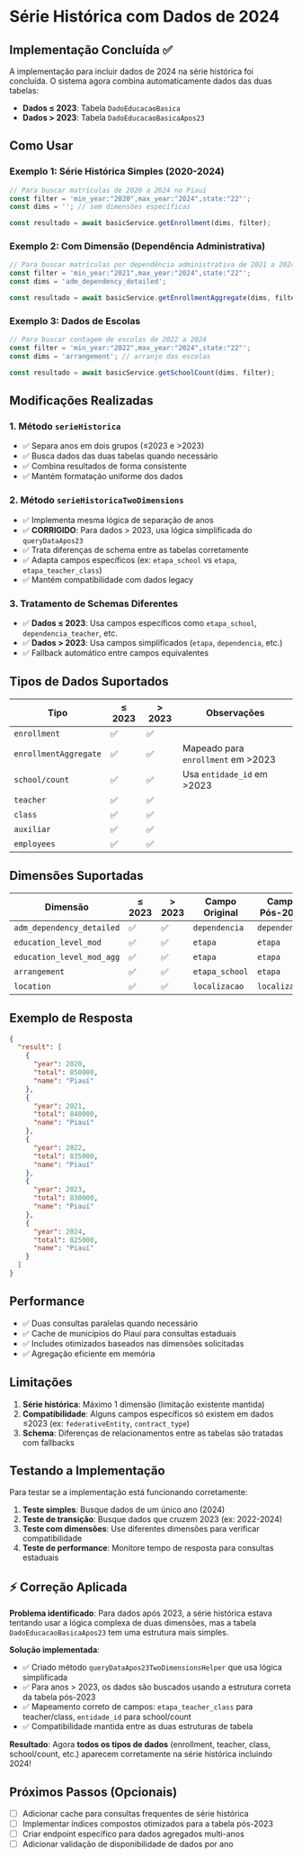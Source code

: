 # Série Histórica com Dados de 2024

## Implementação Concluída ✅

A implementação para incluir dados de 2024 na série histórica foi concluída. O sistema agora combina automaticamente dados das duas tabelas:

- **Dados ≤ 2023**: Tabela `DadoEducacaoBasica`
- **Dados > 2023**: Tabela `DadoEducacaoBasicaApos23`

## Como Usar

### Exemplo 1: Série Histórica Simples (2020-2024)

```javascript
// Para buscar matrículas de 2020 a 2024 no Piauí
const filter = 'min_year:"2020",max_year:"2024",state:"22"';
const dims = ''; // sem dimensões específicas

const resultado = await basicService.getEnrollment(dims, filter);
```

### Exemplo 2: Com Dimensão (Dependência Administrativa)

```javascript
// Para buscar matrículas por dependência administrativa de 2021 a 2024
const filter = 'min_year:"2021",max_year:"2024",state:"22"';
const dims = 'adm_dependency_detailed';

const resultado = await basicService.getEnrollmentAggregate(dims, filter);
```

### Exemplo 3: Dados de Escolas

```javascript
// Para buscar contagem de escolas de 2022 a 2024
const filter = 'min_year:"2022",max_year:"2024",state:"22"';
const dims = 'arrangement'; // arranjo das escolas

const resultado = await basicService.getSchoolCount(dims, filter);
```

## Modificações Realizadas

### 1. Método `serieHistorica`

- ✅ Separa anos em dois grupos (≤2023 e >2023)
- ✅ Busca dados das duas tabelas quando necessário
- ✅ Combina resultados de forma consistente
- ✅ Mantém formatação uniforme dos dados

### 2. Método `serieHistoricaTwoDimensions`

- ✅ Implementa mesma lógica de separação de anos
- ✅ **CORRIGIDO**: Para dados > 2023, usa lógica simplificada do `queryDataApos23`
- ✅ Trata diferenças de schema entre as tabelas corretamente
- ✅ Adapta campos específicos (ex: `etapa_school` vs `etapa`, `etapa_teacher_class`)
- ✅ Mantém compatibilidade com dados legacy

### 3. Tratamento de Schemas Diferentes

- ✅ **Dados ≤ 2023**: Usa campos específicos como `etapa_school`, `dependencia_teacher`, etc.
- ✅ **Dados > 2023**: Usa campos simplificados (`etapa`, `dependencia`, etc.)
- ✅ Fallback automático entre campos equivalentes

## Tipos de Dados Suportados

| Tipo                  | ≤ 2023 | > 2023 | Observações                        |
| --------------------- | ------ | ------ | ---------------------------------- |
| `enrollment`          | ✅     | ✅     |                                    |
| `enrollmentAggregate` | ✅     | ✅     | Mapeado para `enrollment` em >2023 |
| `school/count`        | ✅     | ✅     | Usa `entidade_id` em >2023         |
| `teacher`             | ✅     | ✅     |                                    |
| `class`               | ✅     | ✅     |                                    |
| `auxiliar`            | ✅     | ✅     |                                    |
| `employees`           | ✅     | ✅     |                                    |

## Dimensões Suportadas

| Dimensão                  | ≤ 2023 | > 2023 | Campo Original | Campo Pós-2023 |
| ------------------------- | ------ | ------ | -------------- | -------------- |
| `adm_dependency_detailed` | ✅     | ✅     | `dependencia`  | `dependencia`  |
| `education_level_mod`     | ✅     | ✅     | `etapa`        | `etapa`        |
| `education_level_mod_agg` | ✅     | ✅     | `etapa`        | `etapa`        |
| `arrangement`             | ✅     | ✅     | `etapa_school` | `etapa`        |
| `location`                | ✅     | ✅     | `localizacao`  | `localizacao`  |

## Exemplo de Resposta

```json
{
  "result": [
    {
      "year": 2020,
      "total": 850000,
      "name": "Piauí"
    },
    {
      "year": 2021,
      "total": 840000,
      "name": "Piauí"
    },
    {
      "year": 2022,
      "total": 835000,
      "name": "Piauí"
    },
    {
      "year": 2023,
      "total": 830000,
      "name": "Piauí"
    },
    {
      "year": 2024,
      "total": 825000,
      "name": "Piauí"
    }
  ]
}
```

## Performance

- ✅ Duas consultas paralelas quando necessário
- ✅ Cache de municípios do Piauí para consultas estaduais
- ✅ Includes otimizados baseados nas dimensões solicitadas
- ✅ Agregação eficiente em memória

## Limitações

1. **Série histórica**: Máximo 1 dimensão (limitação existente mantida)
2. **Compatibilidade**: Alguns campos específicos só existem em dados ≤2023 (ex: `federativeEntity`, `contract_type`)
3. **Schema**: Diferenças de relacionamentos entre as tabelas são tratadas com fallbacks

## Testando a Implementação

Para testar se a implementação está funcionando corretamente:

1. **Teste simples**: Busque dados de um único ano (2024)
2. **Teste de transição**: Busque dados que cruzem 2023 (ex: 2022-2024)
3. **Teste com dimensões**: Use diferentes dimensões para verificar compatibilidade
4. **Teste de performance**: Monitore tempo de resposta para consultas estaduais

## ⚡ Correção Aplicada

**Problema identificado**: Para dados após 2023, a série histórica estava tentando usar a lógica complexa de duas dimensões, mas a tabela `DadoEducacaoBasicaApos23` tem uma estrutura mais simples.

**Solução implementada**:

- ✅ Criado método `queryDataApos23TwoDimensionsHelper` que usa lógica simplificada
- ✅ Para anos > 2023, os dados são buscados usando a estrutura correta da tabela pós-2023
- ✅ Mapeamento correto de campos: `etapa_teacher_class` para teacher/class, `entidade_id` para school/count
- ✅ Compatibilidade mantida entre as duas estruturas de tabela

**Resultado**: Agora **todos os tipos de dados** (enrollment, teacher, class, school/count, etc.) aparecem corretamente na série histórica incluindo 2024!

## Próximos Passos (Opcionais)

- [ ] Adicionar cache para consultas frequentes de série histórica
- [ ] Implementar índices compostos otimizados para a tabela pós-2023
- [ ] Criar endpoint específico para dados agregados multi-anos
- [ ] Adicionar validação de disponibilidade de dados por ano
